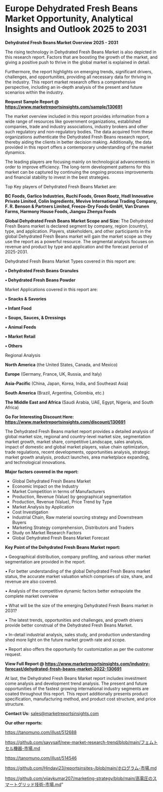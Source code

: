 # Europe Dehydrated Fresh Beans Market Opportunity, Analytical Insights and Outlook 2025 to 2031

<Strong> Dehydrated Fresh Beans Market Overview 2025 - 2031</strong>

The rising technology in Dehydrated Fresh Beans Market is also depicted in this research report. Factors that are boosting the growth of the market, and giving a positive push to thrive in the global market is explained in detail.

Furthermore, the report highlights on emerging trends, significant drivers, challenges, and opportunities, providing all necessary data for thriving in the industry. This report market research offers a comprehensive perspective, including an in-depth analysis of the present and future scenarios within the industry.

<strong>Request Sample Report @ <a href=https://www.marketreportsinsights.com/sample/130691>https://www.marketreportsinsights.com/sample/130691</a></strong>

The market overview included in this report provides information from a wide range of resources like government organizations, established companies, trade and industry associations, industry brokers and other such regulatory and non-regulatory bodies. The data acquired from these organizations authenticate the Dehydrated Fresh Beans research report, thereby aiding the clients in better decision making. Additionally, the data provided in this report offers a contemporary understanding of the market dynamics.

The leading players are focusing mainly on technological advancements in order to improve efficiency. The long-term development patterns for this market can be captured by continuing the ongoing process improvements and financial stability to invest in the best strategies.

Top Key players of Dehydrated Fresh Beans Market are:

<strong>BC Foods, Garlico Industries, Ruchi Foods, Green Rootz, Hsdl Innovative Private Limited, Colin Ingredients, Mevive International Trading Company, F. R. Benson & Partners Limited, Freeze-Dry Foods GmbH, Van Drunen Farms, Harmony House Foods, Jiangsu Zhenya Foods</strong>

<strong><b>Global Dehydrated Fresh Beans Market Scope and Size:</b></strong>
The Dehydrated Fresh Beans market is declared segment by company, region (country), type, and application. Players, stakeholders, and other participants in the global Dehydrated Fresh Beans market will gain the market scope as they use the report as a powerful resource. The segmental analysis focuses on revenue and product by type and application and the forecast period of 2025-2031.

Dehydrated Fresh Beans Market Types covered in this report are:

<strong>• Dehydrated Fresh Beans Granules

• Dehydrated Fresh Beans Powder</strong>

Market Applications covered in this report are:

<strong>• Snacks & Savories

• Infant Food

• Soups, Sauces, & Dressings

• Animal Feeds

• Market Retail

• Others</strong> 

Regional Analysis

<strong>North America</strong> (the United States, Canada, and Mexico)

<strong>Europe</strong> (Germany, France, UK, Russia, and Italy)

<strong>Asia-Pacific</strong> (China, Japan, Korea, India, and Southeast Asia)

<strong>South America</strong> (Brazil, Argentina, Colombia, etc.)

<strong>The Middle East and Africa</strong> (Saudi Arabia, UAE, Egypt, Nigeria, and South Africa)

<strong>Go For Interesting Discount Here: <a href=https://www.marketreportsinsights.com/discount/130691>https://www.marketreportsinsights.com/discount/130691</a></strong>

The Dehydrated Fresh Beans market report provides a detailed analysis of global market size, regional and country-level market size, segmentation market growth, market share, competitive Landscape, sales analysis, impact of domestic and global market players, value chain optimization, trade regulations, recent developments, opportunities analysis, strategic market growth analysis, product launches, area marketplace expanding, and technological innovations.

<strong><b>Major factors covered in the report:</b></strong>
<ul>
  <li>Global Dehydrated Fresh Beans Market </li>
  <li>Economic Impact on the Industry</li>
  <li>Market Competition in terms of Manufacturers</li>
  <li>Production, Revenue (Value) by geographical segmentation</li>
  <li>Production, Revenue (Value), Price Trend by Type</li>
  <li>Market Analysis by Application</li>
  <li>Cost Investigation</li>
  <li>Industrial Chain, Raw material sourcing strategy and Downstream Buyers</li>
  <li>Marketing Strategy comprehension, Distributors and Traders</li>
  <li>Study on Market Research Factors</li>
  <li>Global Dehydrated Fresh Beans Market Forecast</li>
</ul>

<strong><b>Key Point of the Dehydrated Fresh Beans Market report:</b></strong>

• Geographical distribution, company profiling, and various other market segmentation are provided in the report.

• For better understanding of the global Dehydrated Fresh Beans market status, the accurate market valuation which comprises of size, share, and revenue are also covered.

• Analysis of the competitive dynamic factors better extrapolate the complete market overview

• What will be the size of the emerging Dehydrated Fresh Beans market in 2031?

• The latest trends, opportunities and challenges, and growth drivers provide better construal of the Dehydrated Fresh Beans Market.

• In-detail industrial analysis, sales study, and production understanding shed more light on the future market growth rate and scope.

• Report also offers the opportunity for customization as per the customer request.

<strong><b>View Full Report @ <a href=https://www.marketreportsinsights.com/industry-forecast/dehydrated-fresh-beans-market-2022-130691>https://www.marketreportsinsights.com/industry-forecast/dehydrated-fresh-beans-market-2022-130691</a></b></strong>


At last, the Dehydrated Fresh Beans Market report includes investment come analysis and development trend analysis. The present and future opportunities of the fastest growing international industry segments are coated throughout this report. This report additionally presents product specification, manufacturing method, and product cost structure, and price structure.

<strong>Contact Us:</strong>
sales@marketreportsinsights.com

<strong>Our other reports:</strong>

<a href=https://tanomuno.com/illust/512688>https://tanomuno.com/illust/512688</a>

<a href=https://github.com/sayysaif/new-market-research-trend/blob/main/フェムトセル機器-市場.md>https://github.com/sayysaif/new-market-research-trend/blob/main/フェムトセル機器-市場.md</a>

<a href=https://tanomuno.com/illust/514546>https://tanomuno.com/illust/514546</a>

<a href=https://github.com/Hindavi23/reportsinsites-/blob/main/ホログラム-市場.md>https://github.com/Hindavi23/reportsinsites-/blob/main/ホログラム-市場.md</a>

<a href=https://github.com/vijaykumar207/marketing-strategy/blob/main/高電圧のスマートグリッド技術-市場.md>https://github.com/vijaykumar207/marketing-strategy/blob/main/高電圧のスマートグリッド技術-市場.md</a>"

